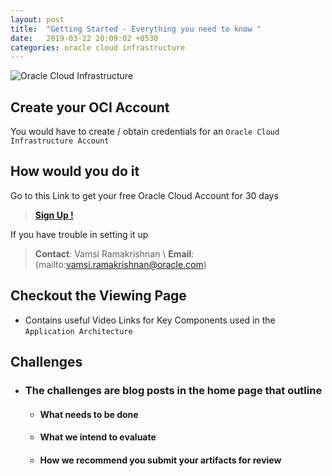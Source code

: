 ```yaml
---
layout: post
title:  "Getting Started - Everything you need to know "
date:   2019-03-22 20:09:02 +0530
categories: oracle cloud infrastructure
---
```

![Oracle Cloud Infrastructure](https://cloud.oracle.com/opc/images/promo-why-cloud-1.jpg)

Create your OCI Account
-------------------------
You would have to create / obtain credentials for an `Oracle Cloud Infrastructure Account`

How would you do it 
---------------------
Go to this Link to get your free Oracle Cloud Account for 30 days 

> [**Sign Up !**](https://cloud.oracle.com/tryit)

If you have trouble in setting it up 

> **Contact**: Vamsi Ramakrishnan  \\
> **Email**: (mailto:vamsi.ramakrishnan@oracle.com)

Checkout the Viewing Page 
---------
* Contains useful Video Links for Key Components used in the `Application Architecture`

Challenges
---
* ### The challenges are blog posts in the home page that outline
    * #### What needs to be done
    * #### What we intend to evaluate 
    * #### How we recommend you submit your artifacts for review






